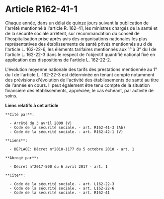 # Article R162-41-1

Chaque année, dans un délai de quinze jours suivant la publication de l'arrêté mentionné à l'article R. 162-41, les ministres
chargés de la santé et de la sécurité sociale arrêtent, sur recommandation du conseil de l'hospitalisation prise après avis
des organisations nationales les plus représentatives des établissements de santé privés mentionnés au d de l'article L.
162-22-6, les éléments tarifaires mentionnés aux 1° à 3° du I de l'article L. 162-22-3 dans le respect de l'objectif
quantifié national fixé en application des dispositions de l'article L. 162-22-2.

L'évolution moyenne nationale des tarifs des prestations mentionnée au 1° du I de l'article L. 162-22-3 est déterminée en
tenant compte notamment des prévisions d'évolution de l'activité des établissements de santé au titre de l'année en cours. Il
peut également être tenu compte de la situation financière des établissements, appréciée, le cas échéant, par activité de
soins.

**Liens relatifs à cet article**

	**Cité par**:

	  - Arrêté du 3 avril 2009 (V)
	  - Code de la sécurité sociale. - art. R162-41-3 (Ab)
	  - Code de la sécurité sociale. - art. R162-42-1 (V)

	**Liens**:

	  - DEPLACE: Décret n°2010-1177 du 5 octobre 2010 - art. 1

	**Abrogé par**:

	  - Décret n°2017-500 du 6 avril 2017 - art. 1

	**Cite**:

	  - Code de la sécurité sociale. - art. L162-22-3
	  - Code de la sécurité sociale. - art. L162-22-6
	  - Code de la sécurité sociale. - art. R162-41

